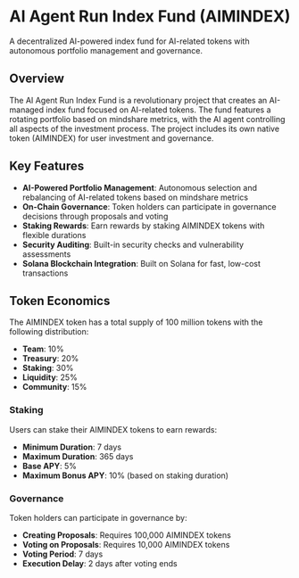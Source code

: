 # AI Agent Run Index Fund (AIMINDEX)

A decentralized AI-powered index fund for AI-related tokens with autonomous portfolio management and governance.

## Overview

The AI Agent Run Index Fund is a revolutionary project that creates an AI-managed index fund focused on AI-related tokens. The fund features a rotating portfolio based on mindshare metrics, with the AI agent controlling all aspects of the investment process. The project includes its own native token (AIMINDEX) for user investment and governance.

## Key Features

- **AI-Powered Portfolio Management**: Autonomous selection and rebalancing of AI-related tokens based on mindshare metrics
- **On-Chain Governance**: Token holders can participate in governance decisions through proposals and voting
- **Staking Rewards**: Earn rewards by staking AIMINDEX tokens with flexible durations
- **Security Auditing**: Built-in security checks and vulnerability assessments
- **Solana Blockchain Integration**: Built on Solana for fast, low-cost transactions


## Token Economics

The AIMINDEX token has a total supply of 100 million tokens with the following distribution:

- **Team**: 10%
- **Treasury**: 20%
- **Staking**: 30%
- **Liquidity**: 25%
- **Community**: 15%

### Staking

Users can stake their AIMINDEX tokens to earn rewards:
- **Minimum Duration**: 7 days
- **Maximum Duration**: 365 days
- **Base APY**: 5%
- **Maximum Bonus APY**: 10% (based on staking duration)

### Governance

Token holders can participate in governance by:
- **Creating Proposals**: Requires 100,000 AIMINDEX tokens
- **Voting on Proposals**: Requires 10,000 AIMINDEX tokens
- **Voting Period**: 7 days
- **Execution Delay**: 2 days after voting ends
